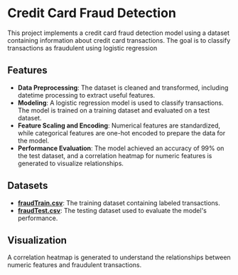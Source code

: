 # Credit Card Fraud Detection

This project implements a credit card fraud detection model using a dataset containing information about credit card transactions. The goal is to classify transactions as fraudulent using logistic regression

## Features
- **Data Preprocessing**: The dataset is cleaned and transformed, including datetime processing to extract useful features.
- **Modeling**: A logistic regression model is used to classify transactions. The model is trained on a training dataset and evaluated on a test dataset.
- **Feature Scaling and Encoding**: Numerical features are standardized, while categorical features are one-hot encoded to prepare the data for the model.
- **Performance Evaluation**: The model achieved an accuracy of 99% on the test dataset, and a correlation heatmap for numeric features is generated to visualize relationships.

## Datasets
- **[fraudTrain.csv](https://www.kaggle.com/datasets/kartik2112/fraud-detection)**: The training dataset containing labeled transactions.
- **[fraudTest.csv](https://www.kaggle.com/datasets/kartik2112/fraud-detection)**: The testing dataset used to evaluate the model's performance.

## Visualization
A correlation heatmap is generated to understand the relationships between numeric features and fraudulent transactions.
